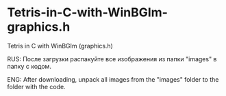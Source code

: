 # Tetris-in-C-with-WinBGIm-graphics.h
Tetris in C with WinBGIm (graphics.h)

RUS:
После загрузки распакуйте все изображения из папки "images" в папку с кодом.

ENG:
After downloading, unpack all images from the "images" folder to the folder with the code.
